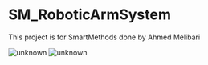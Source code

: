 # SM_RoboticArmSystem

This project is for SmartMethods done by Ahmed Melibari

![unknown](https://user-images.githubusercontent.com/67350229/124039954-9a697f80-da0c-11eb-822d-0fc9b9f6a516.png)
![unknown](https://user-images.githubusercontent.com/67350229/124835903-bc25b200-df8a-11eb-9d2e-abec5195d9a4.png)
